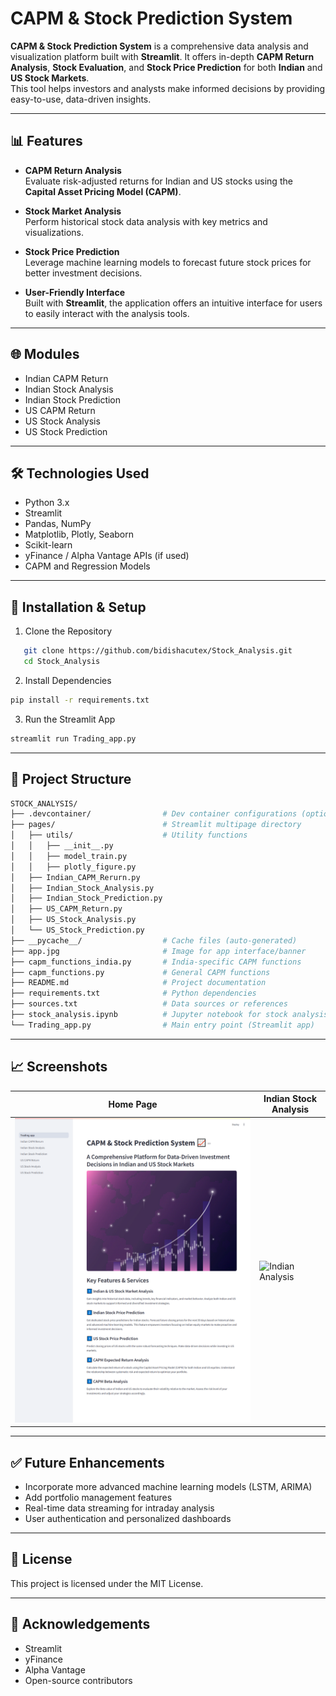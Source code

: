 
# CAPM & Stock Prediction System

**CAPM & Stock Prediction System** is a comprehensive data analysis and visualization platform built with **Streamlit**. It offers in-depth **CAPM Return Analysis**, **Stock Evaluation**, and **Stock Price Prediction** for both **Indian** and **US Stock Markets**.  
This tool helps investors and analysts make informed decisions by providing easy-to-use, data-driven insights.

---

## 📊 Features

- **CAPM Return Analysis**  
  Evaluate risk-adjusted returns for Indian and US stocks using the **Capital Asset Pricing Model (CAPM)**.

- **Stock Market Analysis**  
  Perform historical stock data analysis with key metrics and visualizations.

- **Stock Price Prediction**  
  Leverage machine learning models to forecast future stock prices for better investment decisions.

- **User-Friendly Interface**  
  Built with **Streamlit**, the application offers an intuitive interface for users to easily interact with the analysis tools.

---

## 🌐 Modules

- Indian CAPM Return  
- Indian Stock Analysis  
- Indian Stock Prediction  
- US CAPM Return  
- US Stock Analysis  
- US Stock Prediction

---

## 🛠️ Technologies Used

- Python 3.x  
- Streamlit  
- Pandas, NumPy  
- Matplotlib, Plotly, Seaborn  
- Scikit-learn  
- yFinance / Alpha Vantage APIs (if used)  
- CAPM and Regression Models

---

## 🚀 Installation & Setup

1. Clone the Repository
```bash
   git clone https://github.com/bidishacutex/Stock_Analysis.git
   cd Stock_Analysis
```

2. Install Dependencies
```bash
pip install -r requirements.txt
```
3. Run the Streamlit App
```bash
streamlit run Trading_app.py
```

---

## 📂 Project Structure

```bash
STOCK_ANALYSIS/
├── .devcontainer/                # Dev container configurations (optional)
├── pages/                        # Streamlit multipage directory
│   ├── utils/                    # Utility functions
│   │   ├── __init__.py
│   │   ├── model_train.py
│   │   ├── plotly_figure.py
│   ├── Indian_CAPM_Rerurn.py
│   ├── Indian_Stock_Analysis.py
│   ├── Indian_Stock_Prediction.py
│   ├── US_CAPM_Return.py
│   ├── US_Stock_Analysis.py
│   └── US_Stock_Prediction.py
├── __pycache__/                  # Cache files (auto-generated)
├── app.jpg                       # Image for app interface/banner
├── capm_functions_india.py       # India-specific CAPM functions
├── capm_functions.py             # General CAPM functions
├── README.md                     # Project documentation
├── requirements.txt              # Python dependencies
├── sources.txt                   # Data sources or references
├── stock_analysis.ipynb          # Jupyter notebook for stock analysis (optional)
└── Trading_app.py                # Main entry point (Streamlit app)
```

---

## 📈 Screenshots

| Home Page | Indian Stock Analysis |  
|-----------|----------------------|  
| ![Home](images/home.png) | ![Indian Analysis](images/indian_stock_analysis.png) |  

---

## ✅ Future Enhancements

- Incorporate more advanced machine learning models (LSTM, ARIMA)  
- Add portfolio management features  
- Real-time data streaming for intraday analysis  
- User authentication and personalized dashboards  

---

## 📝 License

This project is licensed under the MIT License.

---

## 🙌 Acknowledgements

- Streamlit  
- yFinance  
- Alpha Vantage  
- Open-source contributors  
